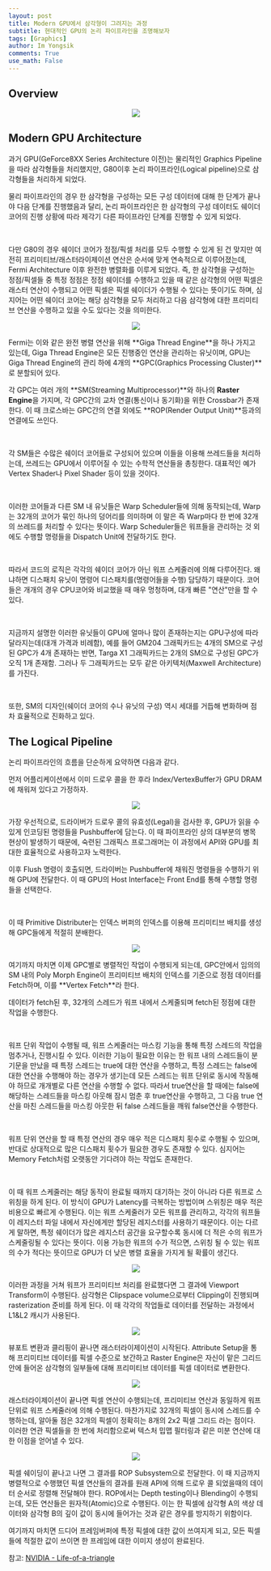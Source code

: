 ```yaml
---
layout: post
title: Modern GPU에서 삼각형이 그려지는 과정
subtitle: 현대적인 GPU의 논리 파이프라인을 조명해보자
tags: [Graphics]
author: Im Yongsik
comments: True
use_math: False
---
```


## Overview

<p align="center">
    <img src="{{site.baseurl}}/assets/img/posts/2022-09-28/Life-of-a-triangle/img01.jpg" />
</p>

## Modern GPU Architecture

과거 GPU(GeForce8XX Series Architecture 이전)는 물리적인 Graphics Pipeline을 따라 삼각형들을 처리했지만, G80이후 논리 파이프라인(Logical pipeline)으로 삼각형들을 처리하게 되었다.

물리 파이프라인의 경우 한 삼각형을 구성하는 모든 구성 데이터에 대해 한 단계가 끝나야 다음 단계를 진행했음과 달리, 논리 파이프라인은 한 삼각형의 구성 데이터도 쉐이더 코어의 진행 상황에 따라 제각기 다른 파이프라인 단계를 진행할 수 있게 되었다. 

<br>

다만 G80의 경우 쉐이더 코어가 정점/픽셀 처리를 모두 수행할 수 있게 된 건 맞지만 여전히 프리미티브/래스터라이제이션 연산은 순서에 맞게 연속적으로 이루어졌는데, Fermi Architecture 이후 완전한 병렬화를 이루게 되었다. 즉, 한 삼각형을 구성하는 정점/픽셀들 중 특정 정점은 정점 쉐이더를 수행하고 있을 때 같은 삼각형의 어떤 픽셀은 래스터 연산이 수행되고 어떤 픽셀은 픽셀 쉐이더가 수행될 수 있다는 뜻이기도 하며, 심지어는 어떤 쉐이더 코어는 해당 삼각형을 모두 처리하고 다음 삼각형에 대한 프리미티브 연산을 수행하고 있을 수도 있다는 것을 의미한다.

<p align="center">
    <img src="{{site.baseurl}}/assets/img/posts/2022-09-28/Life-of-a-triangle/img02.jpg" />
</p>
Fermi는 이와 같은 완전 병렬 연산을 위해 **Giga Thread Engine**을 하나 가지고 있는데, Giga Thread Engine은 모든 진행중인 연산을 관리하는 유닛이며, GPU는 Giga Thread Engine의 관리 하에 4개의 **GPC(Graphics Processing Cluster)**로 분할되어 있다.

<br>

각 GPC는 여러 개의 **SM(Streaming Multiprocessor)**와 하나의 **Raster Engine**을 가지며, 각 GPC간의 교차 연결(통신이나 동기화)을 위한 Crossbar가 존재한다. 이 때 크로스바는 GPC간의 연결 외에도 **ROP(Render Output Unit)**등과의 연결에도 쓰인다.

<br>

각 SM들은 수많은 쉐이더 코어들로 구성되어 있으며 이들을 이용해 쓰레드들을 처리하는데, 쓰레드는 GPU에서 이루어질 수 있는 수학적 연산들을 총칭한다. 대표적인 예가 Vertex Shader나 Pixel Shader 등이 있을 것이다.

<br>

이러한 코어들과 다른 SM 내 유닛들은 Warp Scheduler들에 의해 동작되는데, Warp는 32개의 코어가 묶인 하나의 덩어리를 의미하며 이 말은 즉 Warp마다 한 번에 32개의 쓰레드를 처리할 수 있다는 뜻이다. Warp Scheduler들은 워프들을 관리하는 것 외에도 수행할 명령들을 Dispatch Unit에 전달하기도 한다.

<br>

따라서 코드의 로직은 각각의 쉐이더 코어가 아닌 워프 스케줄러에 의해 다루어진다. 왜냐하면 디스패치 유닛이 명령어 디스패치를(명령어들을 수행) 담당하기 때문이다. 코어들은 개개의 경우 CPU코어와 비교했을 때 매우 멍청하며, 대개 빠른 "연산"만을 할 수 있다.

<br>

지금까지 설명한 이러한 유닛들이 GPU에 얼마나 많이 존재하는지는 GPU구성에 따라 달라지는데(대개 가격과 비례함), 예를 들어 GM204 그래픽카드는 4개의 SM으로 구성된 GPC가 4개 존재하는 반면, Targa X1 그래픽카드는 2개의 SM으로 구성된 GPC가 오직 1개 존재함. 그러나 두 그래픽카드는 모두 같은 아키텍처(Maxwell Architecture)를 가진다.

<br>

또한, SM의 디자인(쉐이더 코어의 수나 유닛의 구성) 역시 세대를 거듭해 변화하며 점차 효율적으로 진화하고 있다.

## The Logical Pipeline

논리 파이프라인의 흐름을 단순하게 요약하면 다음과 같다.

먼저 어플리케이션에서 이미 드로우 콜을 한 후라 Index/VertexBuffer가 GPU DRAM에 채워져 있다고 가정하자.

<p align="center">
    <img src="{{site.baseurl}}/assets/img/posts/2022-09-28/Life-of-a-triangle/img03.jpg" />
</p>
가장 우선적으로, 드라이버가 드로우 콜의 유효성(Legal)을 검사한 후, GPU가 읽을 수 있게 인코딩된 명령들을 Pushbuffer에 담는다. 이 때 파이프라인 상의 대부분의 병목 현상이 발생하기 때문에, 숙련된 그래픽스 프로그래머는 이 과정에서 API와 GPU를 최대한 효율적으로 사용하고자 노력한다.

<br>

이후 Flush 명령이 호출되면, 드라이버는 Pushbuffer에 채워진 명령들을 수행하기 위해 GPU에 전달한다. 이 때 GPU의 Host Interface는 Front End를 통해 수행할 명령들을 선택한다.

<br>

이 때 Primitive Distributer는 인덱스 버퍼의 인덱스를 이용해 프리미티브 배치를 생성해 GPC들에게 적절히 분배한다.

<p align="center">
    <img src="{{site.baseurl}}/assets/img/posts/2022-09-28/Life-of-a-triangle/img04.jpg" />
</p>
여기까지 마치면 이제 GPC별로 병렬적인 작업이 수행되게 되는데, GPC안에서 임의의 SM 내의 Poly Morph Engine이 프리미티브 배치의 인덱스를 기준으로 정점 데이터를 Fetch하며, 이를 **Vertex Fetch**라 한다.

<br>

데이터가 fetch된 후, 32개의 스레드가 워프 내에서 스케줄되며 fetch된 정점에 대한 작업을 수행한다.

<br>

워프 단위 작업이 수행될 때, 워프 스케줄러는 마스킹 기능을 통해 특정 스레드의 작업을 멈추거나, 진행시킬 수 있다. 이러한 기능이 필요한 이유는 한 워프 내의 스레드들이 분기문을 만났을 때 특정 스레드는 true에 대한 연산을 수행하고, 특정 스레드는 false에 대한 연산을 수행해야 하는 경우가 생기는데 모든 스레드는 워프 단위로 동시에 작동해야 하므로 개개별로 다른 연산을 수행할 수 없다. 따라서 true연산을 할 때에는 false에 해당하는 스레드들을 마스킹 아웃해 잠시 멈춘 후 true연산을 수행하고, 그 다음 true 연산을 마친 스레드들을 마스킹 아웃한 뒤 false 스레드들을 깨워 false연산을 수행한다.

<br>

워프 단위 연산을 할 때 특정 연산의 경우 매우 적은 디스패치 횟수로 수행될 수 있으며, 반대로 상대적으로 많은 디스패치 횟수가 필요한 경우도 존재할 수 있다. 심지어는 Memory Fetch처럼 오랫동안 기다려야 하는 작업도 존재한다.

<br>

 이 때 워프 스케줄러는 해당 동작이 완료될 때까지 대기하는 것이 아니라 다른 워프로 스위칭을 하게 된다. 이 방식이 GPU가 Latency를 극복하는 방법이며 스위칭은 매우 적은 비용으로 빠르게 수행된다. 이는 워프 스케줄러가 모든 워프를 관리하고, 각각의 워프들이 레지스터 파일 내에서 자신에게만 할당된 레지스터를 사용하기 때문이다. 이는 다르게 말하면, 특정 쉐이더가 많은 레지스터 공간을 요구할수록 동시에 더 적은 수의 워프가 스케줄링될 수 있다는 뜻이다. 이용 가능한 워프의 수가 적으면, 스위칭 될 수 있는 워프의 수가 적다는 뜻이므로 GPU가 더 낮은 병렬 효율을 가지게 될 확률이 생긴다.

<p align="center">
    <img src="{{site.baseurl}}/assets/img/posts/2022-09-28/Life-of-a-triangle/img05.jpg" />
</p>

이러한 과정을 거쳐 워프가 프리미티브 처리를 완료했다면 그 결과에 Viewport Transform이 수행된다. 삼각형은 Clipspace volume으로부터 Clipping이 진행되며 rasterization 준비를 하게 된다. 이 때 각각의 작업들로 데이터를 전달하는 과정에서 L1&L2 캐시가 사용된다.

<p align="center">
    <img src="{{site.baseurl}}/assets/img/posts/2022-09-28/Life-of-a-triangle/img06.jpg" />
</p>

뷰포트 변환과 클리핑이 끝나면 래스터라이제이션이 시작된다. Attribute Setup을 통해 프리미티브 데이터를 픽셀 수준으로 보간하고 Raster Engine은 자신이 맡은 그리드 안에 들어온 삼각형의 일부들에 대해 프리미티브 데이터를 픽셀 데이터로 변환한다.

<p align="center">
    <img src="{{site.baseurl}}/assets/img/posts/2022-09-28/Life-of-a-triangle/img07.jpg" />
</p>

래스터라이제이션이 끝나면 픽셀 연산이 수행되는데, 프리미티브 연산과 동일하게 워프 단위로 워프 스케줄러에 의해 수행된다. 마찬가지로 32개의 픽셀이 동시에 스레드를 수행하는데, 알아둘 점은 32개의 픽셀이 정확히는 8개의 2x2 픽셀 그리드 라는 점이다. 이러한 연관 픽셀들을 한 번에 처리함으로써 텍스처 밉맵 필터링과 같은 미분 연산에 대한 이점을 얻어낼 수 있다.

<p align="center">
    <img src="{{site.baseurl}}/assets/img/posts/2022-09-28/Life-of-a-triangle/img08.jpg" />
</p>
픽셀 쉐이딩이 끝나고 나면 그 결과를 ROP Subsystem으로 전달한다. 이 때 지금까지 병렬적으로 수행했던 픽셀 연산들의 결과를 원래 API에 의해 드로우 콜 되었을때의 데이터 순서로 정렬해 전달해야 한다. ROP에서는 Depth testing이나 Blending이 수행되는데, 모든 연산들은 원자적(Atomic)으로 수행된다. 이는 한 픽셀에 삼각형 A의 색상 데이터와 삼각형 B의 깊이 값이 동시에 들어가는 것과 같은 경우를 방지하기 위함이다.

<br>

여기까지 마치면 드디어 프레임버퍼에 특정 픽셀에 대한 값이 쓰여지게 되고, 모든 픽셀들에 적절한 값이 쓰이면 한 프레임에 대한 이미지 생성이 완료된다.

참고: [NVIDIA - Life-of-a-triangle](https://developer.nvidia.com/content/life-triangle-nvidias-logical-pipeline)
